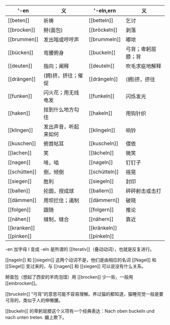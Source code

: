 | '-en     | 义                   | '-eln,ern | 义                 |
| -------- | -------------------- | --------- | ------------------ |
| [[beten]]    | 祈祷                 | [[betteln]]   | 乞讨               |
| [[brocken]]  | 掰(面包)             | [[bröckeln]]  | 剥落               |
| [[brummen]]  | 发出嗡或哼哼声       | [[brummeln]]  | 嘟哝               |
| [[bücken]]   | 弯腰俯身             | [[buckeln]]   | 弓背；卑躬屈膝；背 |
| [[deuten]]   | 指向；阐释           | [[deuteln]]   | 吹毛求疵地解释     |
| [[drängen]]  | (拥)挤，挤往；催促   | [[drängeln]]  | (拥)挤，挤往       |
| [[funken]]   | 闪火花；用无线电发   | [[funkeln]]   | 闪烁发光           |
| [[haken]]    | 挂到什么地方勾住     | [[hakeln]]    | 用钩针织           |
| [[klingen]]  | 发出声音，听起来如何 | [[klingeln]]  | 响铃               |
| [[kuschen]]  | 俯首帖耳             | [[kuscheln]]  | 偎依               |
| [[lachen]]   | 笑                   | [[lächeln]]   | 微笑               |
| [[nagen]]    | 啃，啮               | [[nageln]]    | 钉钉子             |
| [[schütten]] | 倒，倾倒             | [[schütteln]] | 摇晃               |
| [[siegen]]   | 胜利                 | [[siegeln]]   | 封印               |
| [[ballen]]   | 抡圆，捏成球         | [[ballern]]   | 砰砰射击或击打     |
| [[dämmen]]   | 用坝拦住；遏制       | [[dämmern]]   | 破晓               |
| [[folgen]]   | 跟随                 | [[folgern]]   | 推论               |
| [[nähen]]    | 缝制，缝合           | [[nähern]]    | 靠近               |
| [[kranken]] |  | [[kränkeln]] |  |
| [[pinken]] |  | [[pinkeln]] |  |

-en 加字母 l 变成 -eln 是所谓的 [[Iterativ]]（叠动动词），也就是反复进行。

[[nageln]] 和 [[siegeln]] 这两个动词不是，他们是由相应的名词 [[Nagel]] 和 [[Siegel]] 变过来的，与 [[nagen]] 和 [[siegen]] 可以说没有什么关系。

掰面包（想起了西安的羊肉泡馍）用 [[brocken]] 少一些，一般用 [[einbrocken]]。

[[bruckeln]] “弓背”的意思可能不容易理解。养过猫的都知道，猫睡完觉一般是要弓背的，类似于人的伸懒腰。

[[buckeln]] 的卑躬屈膝这个义项有一个经典表达：Nach oben buckeln und nach unten treten. 媚上欺下。